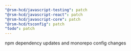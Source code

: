 ```yaml
---
"@rsm-hcd/javascript-testing": patch
"@rsm-hcd/javascript-react": patch
"@rsm-hcd/javascript-core": patch
"@rsm-hcd/tsconfig": patch
"todo": patch
---
```


npm dependency updates and monorepo config changes
